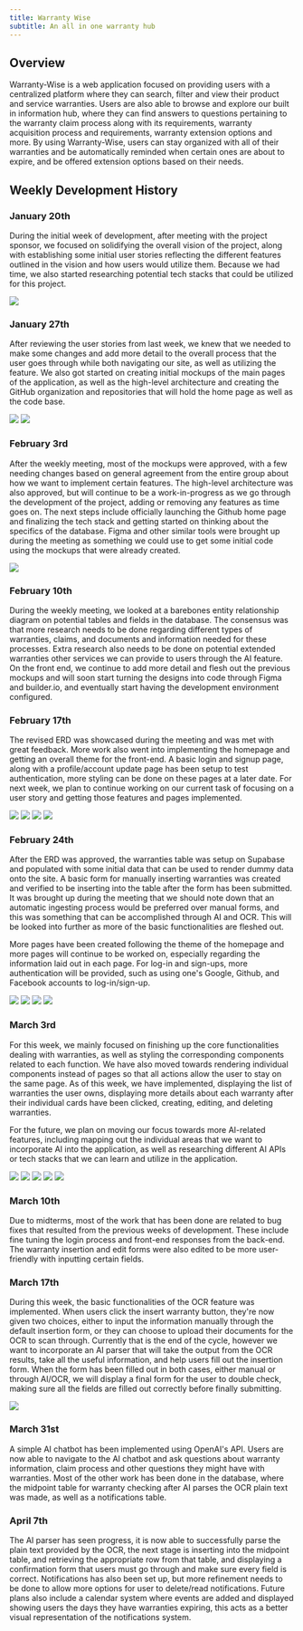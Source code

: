 ```yaml
---
title: Warranty Wise
subtitle: An all in one warranty hub
---
```

## Overview
Warranty-Wise is a web application focused on providing users with a centralized platform where they can search, filter and view their product and service warranties. Users are also able to browse and explore our built in information hub, where they can find answers to questions pertaining to the warranty claim process along with its requirements, warranty acquisition process and requirements, warranty extension options and more. By using Warranty-Wise, users can stay organized with all of their warranties and be automatically reminded when certain ones are about to expire, and be offered extension options based on their needs. 

## Weekly Development History

### January 20th
During the initial week of development, after meeting with the project sponsor, we focused on solidifying the overall vision of the project, along with establishing some initial user stories reflecting the different features outlined in the vision and how users would utilize them. Because we had time, we also started researching potential tech stacks that could be utilized for this project. 

![](doc/initial-user-stories.png)

### January 27th
After reviewing the user stories from last week, we knew that we needed to make some changes and add more detail to the overall process that the user goes through while both navigating our site, as well as utilizing the feature. We also got started on creating initial mockups of the main pages of the application, as well as the high-level architecture and creating the GitHub organization and repositories that will hold the home page as well as the code base. 

![](doc/architecture1.png)
![](doc/architecture2.png)

### February 3rd
After the weekly meeting, most of the mockups were approved, with a few needing changes based on general agreement from the entire group about how we want to implement certain features. The high-level architecture was also approved, but will continue to be a work-in-progress as we go through the development of the project, adding or removing any features as time goes on. The next steps include officially launching the Github home page and finalizing the tech stack and getting started on thinking about the specifics of the database. Figma and other similar tools were brought up during the meeting as something we could use to get some initial code using the mockups that were already created. 

![](doc/mockups.png)

### February 10th
During the weekly meeting, we looked at a barebones entity relationship diagram on potential tables and fields in the database. The consensus was that more research needs to be done regarding different types of warranties, claims, and documents and information needed for these processes. Extra research also needs to be done on potential extended warranties other services we can provide to users through the AI feature. On the front end, we continue to add more detail and flesh out the previous mockups and will soon start turning the designs into code through Figma and builder.io, and eventually start having the development environment configured. 

### February 17th
The revised ERD was showcased during the meeting and was met with great feedback. More work also went into implementing the homepage and getting an overall theme for the front-end. A basic login and signup page, along with a profile/account update page has been setup to test authentication, more styling can be done on these pages at a later date. For next week, we plan to continue working on our current task of focusing on a user story and getting those features and pages implemented. 

![](doc/revised_ERD.png)
![](doc/log_in_and_sign_up.png)
![](doc/update_profile.png)
![](doc/initial_homepage.png)


### February 24th
After the ERD was approved, the warranties table was setup on Supabase and populated with some initial data that can be used to render dummy data onto the site. A basic form for manually inserting warranties was created and verified to be inserting into the table after the form has been submitted. It was brought up during the meeting that we should note down that an automatic ingesting process would be preferred over manual forms, and this was something that can be accomplished through AI and OCR. This will be looked into further as more of the basic functionalities are fleshed out. 

More pages have been created following the theme of the homepage and more pages will continue to be worked on, especially regarding the information laid out in each page. For log-in and sign-ups, more authentication will be provided, such as using one's Google, Github, and Facebook accounts to log-in/sign-up. 

![](doc/warranty_form.png)
![](doc/initial_landing.png)
![](doc/better_dash.png)
![](doc/login.png)

### March 3rd
For this week, we mainly focused on finishing up the core functionalities dealing with warranties, as well as styling the corresponding components related to each function. We have also moved towards rendering individual components instead of pages so that all actions allow the user to stay on the same page. As of this week, we have implemented, displaying the list of warranties the user owns, displaying more details about each warranty after their individual cards have been clicked, creating, editing, and deleting warranties. 

For the future, we plan on moving our focus towards more AI-related features, including mapping out the individual areas that we want to incorporate AI into the application, as well as researching different AI APIs or tech stacks that we can learn and utilize in the application. 

![](doc/landing-styled.png)
![](doc/warranty_items.png)
![](doc/Warranty_details.png)
![](doc/edit_warranty.png)
![](doc/delete_warranty.png)


### March 10th
Due to midterms, most of the work that has been done are related to bug fixes that resulted from the previous weeks of development. These include fine tuning the login process and front-end responses from the back-end. The warranty insertion and edit forms were also edited to be more user-friendly with inputting certain fields. 


### March 17th
During this week, the basic functionalities of the OCR feature was implemented. When users click the insert warranty button, they're now given two choices, either to input the information manually through the default insertion form, or they can choose to upload their documents for the OCR to scan through. Currently that is the end of the cycle, however we want to incorporate an AI parser that will take the output from the OCR results, take all the useful information, and help users fill out the insertion form. When the form has been filled out in both cases, either manual or through AI/OCR, we will display a final form for the user to double check, making sure all the fields are filled out correctly before finally submitting. 

![](doc/OCR_result.png)

### March 31st
A simple AI chatbot has been implemented using OpenAI's API. Users are now able to navigate to the AI chatbot and ask questions about warranty information, claim process and other questions they might have with warranties. Most of the other work has been done in the database, where the midpoint table for warranty checking after AI parses the OCR plain text was made, as well as a notifications table. 

### April 7th
The AI parser has seen progress, it is now able to successfully parse the plain text provided by the OCR, the next stage is inserting into the midpoint table, and retrieving the appropriate row from that table, and displaying a confirmation form that users must go through and make sure every field is correct. Notifications has also been set up, but more refinement needs to be done to allow more options for user to delete/read notifications. Future plans also include a calendar system where events are added and displayed showing users the days they have warranties expiring, this acts as a better visual representation of the notifications system. 